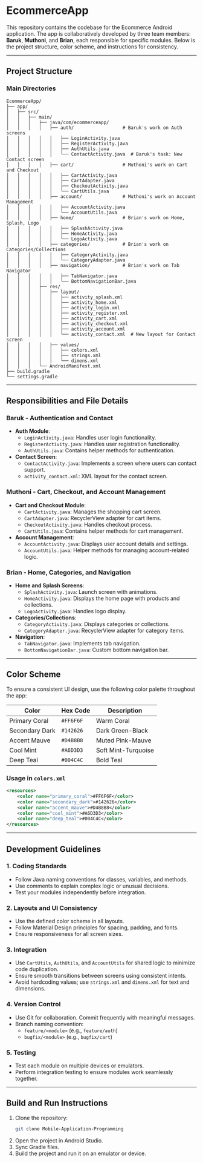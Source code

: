 
# EcommerceApp

This repository contains the codebase for the Ecommerce Android application. The app is collaboratively developed by three team members: **Baruk**, **Muthoni**, and **Brian**, each responsible for specific modules. Below is the project structure, color scheme, and instructions for consistency.

---

## Project Structure

### Main Directories
```
EcommerceApp/
├── app/
│   ├── src/
│   │   ├── main/
│   │   │   ├── java/com/ecommerceapp/
│   │   │   │   ├── auth/                  # Baruk's work on Auth screens
│   │   │   │   │   ├── LoginActivity.java
│   │   │   │   │   ├── RegisterActivity.java
│   │   │   │   │   ├── AuthUtils.java
│   │   │   │   │   └── ContactActivity.java  # Baruk's task: New Contact screen
│   │   │   │   ├── cart/                  # Muthoni's work on Cart and Checkout
│   │   │   │   │   ├── CartActivity.java
│   │   │   │   │   ├── CartAdapter.java
│   │   │   │   │   ├── CheckoutActivity.java
│   │   │   │   │   └── CartUtils.java
│   │   │   │   ├── account/               # Muthoni's work on Account Management
│   │   │   │   │   ├── AccountActivity.java
│   │   │   │   │   └── AccountUtils.java
│   │   │   │   ├── home/                  # Brian's work on Home, Splash, Logo
│   │   │   │   │   ├── SplashActivity.java
│   │   │   │   │   ├── HomeActivity.java
│   │   │   │   │   └── LogoActivity.java
│   │   │   │   ├── categories/            # Brian's work on Categories/Collections
│   │   │   │   │   ├── CategoryActivity.java
│   │   │   │   │   └── CategoryAdapter.java
│   │   │   │   ├── navigation/            # Brian's work on Tab Navigator
│   │   │   │   │   ├── TabNavigator.java
│   │   │   │   │   └── BottomNavigationBar.java
│   │   │   ├── res/
│   │   │   │   ├── layout/
│   │   │   │   │   ├── activity_splash.xml
│   │   │   │   │   ├── activity_home.xml
│   │   │   │   │   ├── activity_login.xml
│   │   │   │   │   ├── activity_register.xml
│   │   │   │   │   ├── activity_cart.xml
│   │   │   │   │   ├── activity_checkout.xml
│   │   │   │   │   ├── activity_account.xml
│   │   │   │   │   └── activity_contact.xml  # New layout for Contact screen
│   │   │   │   ├── values/
│   │   │   │   │   ├── colors.xml
│   │   │   │   │   ├── strings.xml
│   │   │   │   │   └── dimens.xml
│   │   │   └── AndroidManifest.xml
├── build.gradle
└── settings.gradle

```

---

## Responsibilities and File Details

### **Baruk** - Authentication and Contact  
- **Auth Module**:  
  - `LoginActivity.java`: Handles user login functionality.  
  - `RegisterActivity.java`: Handles user registration functionality.  
  - `AuthUtils.java`: Contains helper methods for authentication.  
- **Contact Screen**:  
  - `ContactActivity.java`: Implements a screen where users can contact support.  
  - `activity_contact.xml`: XML layout for the contact screen.

### **Muthoni** - Cart, Checkout, and Account Management  
- **Cart and Checkout Module**:  
  - `CartActivity.java`: Manages the shopping cart screen.  
  - `CartAdapter.java`: RecyclerView adapter for cart items.  
  - `CheckoutActivity.java`: Handles checkout process.  
  - `CartUtils.java`: Contains helper methods for cart management.  
- **Account Management**:  
  - `AccountActivity.java`: Displays user account details and settings.  
  - `AccountUtils.java`: Helper methods for managing account-related logic.

### **Brian** - Home, Categories, and Navigation  
- **Home and Splash Screens**:  
  - `SplashActivity.java`: Launch screen with animations.  
  - `HomeActivity.java`: Displays the home page with products and collections.  
  - `LogoActivity.java`: Handles logo display.  
- **Categories/Collections**:  
  - `CategoryActivity.java`: Displays categories or collections.  
  - `CategoryAdapter.java`: RecyclerView adapter for category items.  
- **Navigation**:  
  - `TabNavigator.java`: Implements tab navigation.  
  - `BottomNavigationBar.java`: Custom bottom navigation bar.

---

## Color Scheme

To ensure a consistent UI design, use the following color palette throughout the app:

| Color          | Hex Code   | Description            |
|-----------------|------------|-----------------------|
| Primary Coral   | `#FF6F6F` | Warm Coral             |
| Secondary Dark  | `#142626` | Dark Green-Black       |
| Accent Mauve    | `#D4B8B8` | Muted Pink-Mauve       |
| Cool Mint       | `#A6D3D3` | Soft Mint-Turquoise    |
| Deep Teal       | `#004C4C` | Bold Teal              |


### Usage in `colors.xml`
```xml
<resources>
    <color name="primary_coral">#FF6F6F</color>
    <color name="secondary_dark">#142626</color>
    <color name="accent_mauve">#D4B8B8</color>
    <color name="cool_mint">#A6D3D3</color>
    <color name="deep_teal">#004C4C</color>
</resources>

```

---

## Development Guidelines

### 1. **Coding Standards**  
- Follow Java naming conventions for classes, variables, and methods.  
- Use comments to explain complex logic or unusual decisions.  
- Test your modules independently before integration.  

### 2. **Layouts and UI Consistency**  
- Use the defined color scheme in all layouts.  
- Follow Material Design principles for spacing, padding, and fonts.  
- Ensure responsiveness for all screen sizes.

### 3. **Integration**  
- Use `CartUtils`, `AuthUtils`, and `AccountUtils` for shared logic to minimize code duplication.  
- Ensure smooth transitions between screens using consistent intents.  
- Avoid hardcoding values; use `strings.xml` and `dimens.xml` for text and dimensions.

### 4. **Version Control**  
- Use Git for collaboration. Commit frequently with meaningful messages.  
- Branch naming convention:  
  - `feature/<module>` (e.g., `feature/auth`)  
  - `bugfix/<module>` (e.g., `bugfix/cart`)  

### 5. **Testing**  
- Test each module on multiple devices or emulators.  
- Perform integration testing to ensure modules work seamlessly together.

---

## Build and Run Instructions

1. Clone the repository:
   ```bash
   git clone Mobile-Application-Programming
   ```
2. Open the project in Android Studio.  
3. Sync Gradle files.  
4. Build the project and run it on an emulator or device.
